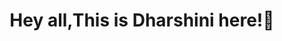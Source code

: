 <div id="header" align="center">
  <h1 class="heading">Hey all,This is Dharshini here!👋 </h1>
</div>

